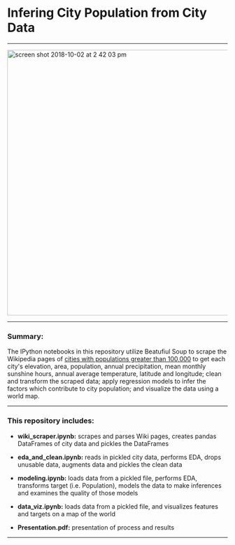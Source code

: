 # Infering City Population from City Data
---

<img width="608" alt="screen shot 2018-10-02 at 2 42 03 pm" src="https://user-images.githubusercontent.com/25728710/46369580-64c3bc00-c651-11e8-9b98-eb636acb98db.png">

---

### Summary:

The IPython notebooks in this repository utilize Beatufiul Soup to scrape the Wikipedia pages of [cities with populations greater than 100,000](https://en.wikipedia.org/wiki/List_of_towns_and_cities_with_100,000_or_more_inhabitants) to get each city's elevation, area, population, annual precipitation, mean monthly sunshine hours, annual average temperature, latitude and longitude; clean and transform the scraped data; apply regression models to infer the factors which contribute to city population; and visualize the data using a world map.

---
### This repository includes:

* __wiki_scraper.ipynb:__  scrapes and parses Wiki pages, creates pandas DataFrames of city data and pickles the DataFrames

* __eda_and_clean.ipynb:__ reads in pickled city data, performs EDA, drops unusable data, augments data and pickles the clean data

* __modeling.ipynb:__ loads data from a pickled file, performs EDA, transforms target (i.e. Population), models the data to make inferences and examines the quality of those models

* __data_viz.ipynb:__ loads data from a pickled file, and visualizes features and targets on a map of the world

* __Presentation.pdf:__ presentation of process and results

---
